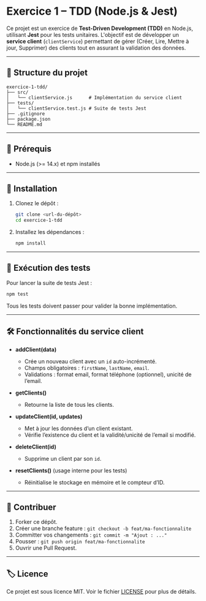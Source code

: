 # Exercice 1 – TDD (Node.js & Jest)

Ce projet est un exercice de **Test-Driven Development (TDD)** en Node.js, utilisant **Jest** pour les tests unitaires. L'objectif est de développer un **service client** (`clientService`) permettant de gérer (Créer, Lire, Mettre à jour, Supprimer) des clients tout en assurant la validation des données.

---

## 📂 Structure du projet

```
exercice-1-tdd/
├── src/
│   └── clientService.js      # Implémentation du service client
├── tests/
│   └── clientService.test.js # Suite de tests Jest
├── .gitignore
├── package.json
└── README.md
```

---

## 🚀 Prérequis

* Node.js (>= 14.x) et npm installés

---

## 🔧 Installation

1. Clonez le dépôt :

   ```bash
   git clone <url-du-dépôt>
   cd exercice-1-tdd
   ```
2. Installez les dépendances :

   ```bash
   npm install
   ```

---

## 🧪 Exécution des tests

Pour lancer la suite de tests Jest :

```bash
npm test
```

Tous les tests doivent passer pour valider la bonne implémentation.

---

## 🛠️ Fonctionnalités du service client

* **addClient(data)**

    * Crée un nouveau client avec un `id` auto-incrémenté.
    * Champs obligatoires : `firstName`, `lastName`, `email`.
    * Validations : format email, format téléphone (optionnel), unicité de l’email.

* **getClients()**

    * Retourne la liste de tous les clients.

* **updateClient(id, updates)**

    * Met à jour les données d’un client existant.
    * Vérifie l’existence du client et la validité/unicité de l’email si modifié.

* **deleteClient(id)**

    * Supprime un client par son `id`.

* **resetClients()** (usage interne pour les tests)

    * Réinitialise le stockage en mémoire et le compteur d’ID.

---

## 📝 Contribuer

1. Forker ce dépôt.
2. Créer une branche feature : `git checkout -b feat/ma-fonctionnalite`
3. Committer vos changements : `git commit -m "Ajout : ..."`
4. Pousser : `git push origin feat/ma-fonctionnalite`
5. Ouvrir une Pull Request.

---

## 🏷️ Licence

Ce projet est sous licence MIT. Voir le fichier [LICENSE](./LICENSE) pour plus de détails.
